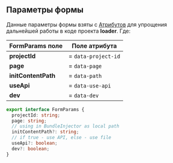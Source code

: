 ## Параметры формы

Данные параметры формы взяты с [Атрибутов](ATTRIBUTES.md) для упрощения дальнейшей работы в коде проекта **loader**.
Где:

| FormParams поле     | Поле атрибута       |
|---------------------|---------------------|
| **projectId**       | = `data-project-id` |
| **page**            | = `data-page`       |
| **initContentPath** | = `data-path`       |
| **useApi**          | = `data-use-api`    |
| **dev**             | = `data-dev`        |

```ts
export interface FormParams {
  projectId: string;
  page: string;
  // using in BundleInjector as local path
  initContentPath?: string;
  // if true - use API, else - use file
  useApi?: boolean;
  dev?: boolean;
}
```